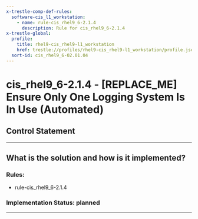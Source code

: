 ```yaml
---
x-trestle-comp-def-rules:
  software-cis_l1_workstation:
    - name: rule-cis_rhel9_6-2.1.4
      description: Rule for cis_rhel9_6-2.1.4
x-trestle-global:
  profile:
    title: rhel9-cis_rhel9-l1_workstation
    href: trestle://profiles/rhel9-cis_rhel9-l1_workstation/profile.json
  sort-id: cis_rhel9_6-02.01.04
---
```


# cis_rhel9_6-2.1.4 - \[REPLACE_ME\] Ensure Only One Logging System Is In Use (Automated)

## Control Statement

______________________________________________________________________

## What is the solution and how is it implemented?

<!-- For implementation status enter one of: implemented, partial, planned, alternative, not-applicable -->

<!-- Note that the list of rules under ### Rules: is read-only and changes will not be captured after assembly to JSON -->

<!-- Add control implementation description here for control: cis_rhel9_6-2.1.4 -->

### Rules:

  - rule-cis_rhel9_6-2.1.4

### Implementation Status: planned

______________________________________________________________________
